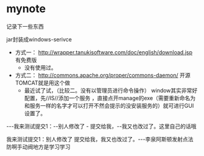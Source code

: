 mynote
======

记录下一些东西


jar封装成windows-serivce
 - 方式一： http://wrapper.tanukisoftware.com/doc/english/download.jsp 有免费版
   +  没有使用过。
 - 方式二： http://commons.apache.org/proper/commons-daemon/ 开源TOMCAT就是用这个做
   + 最近试了试，（比较二。没有以管理员进行命令操作） window其实非常好配置，先//IS//添加一个服务 ，直接点开manage的exe（需要重新命名为和服务一样的名字才可以打开不然会提示的没安装服务的）就可进行GUI设置了。
 
 ---我来测试提交1：--别人修改了 - 提交给我，--我又也改过了。这里自己的话哦


我来测试提交1：别人修改了 提交给我，我又也改过了。---李泉阿斯顿发射点法防啊手动阀地方是学习学习

